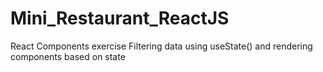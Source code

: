 # Mini_Restaurant_ReactJS
React Components exercise
Filtering data using useState() and rendering components based on state
